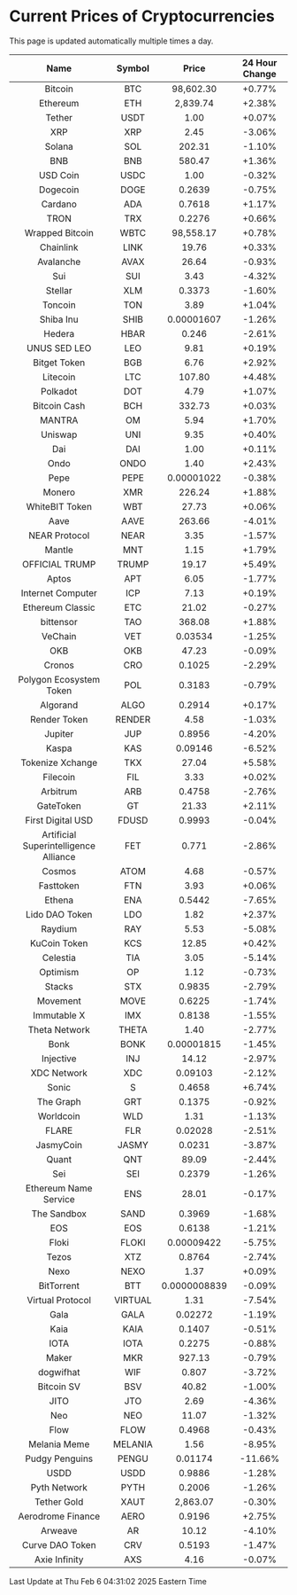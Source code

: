 # Current Prices of Cryptocurrencies
This page is updated automatically multiple times a day.

| Name | Symbol | Price | 24 Hour Change |
| :---: |:---:| :---: | :---: |
| Bitcoin | BTC | 98,602.30 | +0.77% |
| Ethereum | ETH | 2,839.74 | +2.38% |
| Tether | USDT | 1.00 | +0.07% |
| XRP | XRP | 2.45 | -3.06% |
| Solana | SOL | 202.31 | -1.10% |
| BNB | BNB | 580.47 | +1.36% |
| USD Coin | USDC | 1.00 | -0.32% |
| Dogecoin | DOGE | 0.2639 | -0.75% |
| Cardano | ADA | 0.7618 | +1.17% |
| TRON | TRX | 0.2276 | +0.66% |
| Wrapped Bitcoin | WBTC | 98,558.17 | +0.78% |
| Chainlink | LINK | 19.76 | +0.33% |
| Avalanche | AVAX | 26.64 | -0.93% |
| Sui | SUI | 3.43 | -4.32% |
| Stellar | XLM | 0.3373 | -1.60% |
| Toncoin | TON | 3.89 | +1.04% |
| Shiba Inu | SHIB | 0.00001607 | -1.26% |
| Hedera | HBAR | 0.246 | -2.61% |
| UNUS SED LEO | LEO | 9.81 | +0.19% |
| Bitget Token | BGB | 6.76 | +2.92% |
| Litecoin | LTC | 107.80 | +4.48% |
| Polkadot | DOT | 4.79 | +1.07% |
| Bitcoin Cash | BCH | 332.73 | +0.03% |
| MANTRA | OM | 5.94 | +1.70% |
| Uniswap | UNI | 9.35 | +0.40% |
| Dai | DAI | 1.00 | +0.11% |
| Ondo | ONDO | 1.40 | +2.43% |
| Pepe | PEPE | 0.00001022 | -0.38% |
| Monero | XMR | 226.24 | +1.88% |
| WhiteBIT Token | WBT | 27.73 | +0.06% |
| Aave | AAVE | 263.66 | -4.01% |
| NEAR Protocol | NEAR | 3.35 | -1.57% |
| Mantle | MNT | 1.15 | +1.79% |
| OFFICIAL TRUMP | TRUMP | 19.17 | +5.49% |
| Aptos | APT | 6.05 | -1.77% |
| Internet Computer | ICP | 7.13 | +0.19% |
| Ethereum Classic | ETC | 21.02 | -0.27% |
| bittensor | TAO | 368.08 | +1.88% |
| VeChain | VET | 0.03534 | -1.25% |
| OKB | OKB | 47.23 | -0.09% |
| Cronos | CRO | 0.1025 | -2.29% |
| Polygon Ecosystem Token | POL | 0.3183 | -0.79% |
| Algorand | ALGO | 0.2914 | +0.17% |
| Render Token | RENDER | 4.58 | -1.03% |
| Jupiter | JUP | 0.8956 | -4.20% |
| Kaspa | KAS | 0.09146 | -6.52% |
| Tokenize Xchange | TKX | 27.04 | +5.58% |
| Filecoin | FIL | 3.33 | +0.02% |
| Arbitrum | ARB | 0.4758 | -2.76% |
| GateToken | GT | 21.33 | +2.11% |
| First Digital USD | FDUSD | 0.9993 | -0.04% |
| Artificial Superintelligence Alliance | FET | 0.771 | -2.86% |
| Cosmos | ATOM | 4.68 | -0.57% |
| Fasttoken | FTN | 3.93 | +0.06% |
| Ethena | ENA | 0.5442 | -7.65% |
| Lido DAO Token | LDO | 1.82 | +2.37% |
| Raydium | RAY | 5.53 | -5.08% |
| KuCoin Token | KCS | 12.85 | +0.42% |
| Celestia | TIA | 3.05 | -5.14% |
| Optimism | OP | 1.12 | -0.73% |
| Stacks | STX | 0.9835 | -2.79% |
| Movement | MOVE | 0.6225 | -1.74% |
| Immutable X | IMX | 0.8138 | -1.55% |
| Theta Network | THETA | 1.40 | -2.77% |
| Bonk | BONK | 0.00001815 | -1.45% |
| Injective | INJ | 14.12 | -2.97% |
| XDC Network | XDC | 0.09103 | -2.12% |
| Sonic | S | 0.4658 | +6.74% |
| The Graph | GRT | 0.1375 | -0.92% |
| Worldcoin | WLD | 1.31 | -1.13% |
| FLARE | FLR | 0.02028 | -2.51% |
| JasmyCoin | JASMY | 0.0231 | -3.87% |
| Quant | QNT | 89.09 | -2.44% |
| Sei | SEI | 0.2379 | -1.26% |
| Ethereum Name Service | ENS | 28.01 | -0.17% |
| The Sandbox | SAND | 0.3969 | -1.68% |
| EOS | EOS | 0.6138 | -1.21% |
| Floki | FLOKI | 0.00009422 | -5.75% |
| Tezos | XTZ | 0.8764 | -2.74% |
| Nexo | NEXO | 1.37 | +0.09% |
| BitTorrent | BTT | 0.0000008839 | -0.09% |
| Virtual Protocol | VIRTUAL | 1.31 | -7.54% |
| Gala | GALA | 0.02272 | -1.19% |
| Kaia | KAIA | 0.1407 | -0.51% |
| IOTA | IOTA | 0.2275 | -0.88% |
| Maker | MKR | 927.13 | -0.79% |
| dogwifhat | WIF | 0.807 | -3.72% |
| Bitcoin SV | BSV | 40.82 | -1.00% |
| JITO | JTO | 2.69 | -4.36% |
| Neo | NEO | 11.07 | -1.32% |
| Flow | FLOW | 0.4968 | -0.43% |
| Melania Meme | MELANIA | 1.56 | -8.95% |
| Pudgy Penguins | PENGU | 0.01174 | -11.66% |
| USDD | USDD | 0.9886 | -1.28% |
| Pyth Network | PYTH | 0.2006 | -1.26% |
| Tether Gold | XAUT | 2,863.07 | -0.30% |
| Aerodrome Finance | AERO | 0.9196 | +2.75% |
| Arweave | AR | 10.12 | -4.10% |
| Curve DAO Token | CRV | 0.5193 | -1.47% |
| Axie Infinity | AXS | 4.16 | -0.07% |

Last Update at Thu Feb  6 04:31:02 2025 Eastern Time